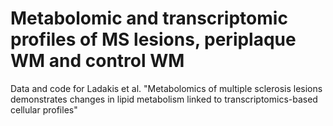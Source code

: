 # Metabolomic and transcriptomic profiles of MS lesions, periplaque WM and control WM
Data and code for Ladakis et al. "Metabolomics of multiple sclerosis lesions demonstrates changes in lipid metabolism linked to transcriptomics-based cellular profiles"
